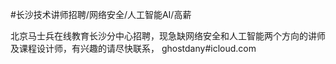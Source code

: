 #长沙技术讲师招聘/网络安全/人工智能AI/高薪

北京马士兵在线教育长沙分中心招聘，现急缺网络安全和人工智能两个方向的讲师及课程设计师，有兴趣的请尽快联系，
ghostdany#icloud.com
